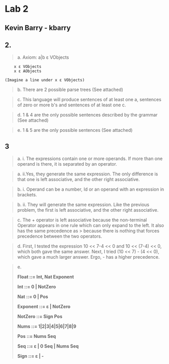 # Lab 2 #
## Kevin Barry - kbarry ##

## 2. ##
> a. Axiom: a|b ε VObjects </p>

		x ε VObjects
		x ε AObjects

	(Imagine a line under x ε VObjects)

> b. There are 2 possible parse trees (See attached)

> c. This language will produce sentences of at least one a, sentences of zero or more b's and sentences of at least one c.

> d. 1 & 4 are the only possible sentences described by the grammar (See attached)

>e. 1 & 5 are the only possible sentences (See attached)

## 3 ##
> a. i. The expressions contain one or more operands. If more than one operand is there, it is separated by an operator.

>a. ii.Yes, they generate the same expression. The only difference is that one is left associative, and the other right associative.

>b. i. Operand can be a number, Id or an operand with an expression in brackets.

>b. ii. They will generate the same expression. Like the previous problem, the first is left associative, and the other right associative.

>c. The + operator is left associative because the non-terminal Operator appears in one rule which can only expand to the left. It also has the same precedence as > because there is nothing that forces precedence between the two operators.

>d. First, I tested the expression 10 << 7-4 << 0 and 10 << (7-4) << 0, which both gave the same answer. Next, I tried (10 << 7) - (4 << 0), which gave a much larger answer. Ergo, - has a higher precedence.

>e. </p>
**Float ::= Int, Nat Exponent</p>
Int ::= 0 | NotZero</p>
Nat ::= 0 | Pos</p>
Exponent ::= ε | NotZero</p>
NotZero ::= Sign Pos</p>
Nums ::= 1|2|3|4|5|6|7|8|9</p>
Pos ::= Nums Seq</p>
Seq ::= ε | 0 Seq | Nums Seq</p>
Sign ::= ε | -</p>**